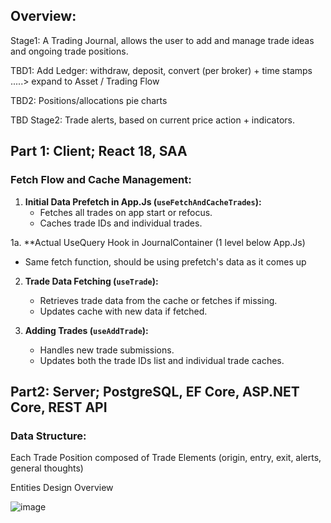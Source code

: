## Overview: 
Stage1: A Trading Journal, allows the user to add and manage trade ideas and ongoing trade positions.

TBD1: Add Ledger: withdraw, deposit, convert (per broker) + time stamps           .....> expand to Asset / Trading Flow

TBD2: Positions/allocations pie charts

TBD Stage2: Trade alerts, based on current price action + indicators.

## Part 1: Client; React 18, SAA
### Fetch Flow and Cache Management:

1. **Initial Data Prefetch in App.Js (`useFetchAndCacheTrades`):**
   - Fetches all trades on app start or refocus.
   - Caches trade IDs and individual trades.

1a. **Actual UseQuery Hook in JournalContainer (1 level below App.Js)
   - Same fetch function, should be using prefetch's data as it comes up

2. **Trade Data Fetching (`useTrade`):**
   - Retrieves trade data from the cache or fetches if missing.
   - Updates cache with new data if fetched.

3. **Adding Trades (`useAddTrade`):**
   - Handles new trade submissions.
   - Updates both the trade IDs list and individual trade caches.

## Part2: Server; PostgreSQL, EF Core, ASP.NET Core, REST API
### Data Structure:

Each Trade Position composed of Trade Elements  (origin, entry, exit, alerts, general thoughts)

Entities Design Overview

![image](https://github.com/user-attachments/assets/5df8bf98-60ed-41c9-9e9d-9cda138a2dde)

